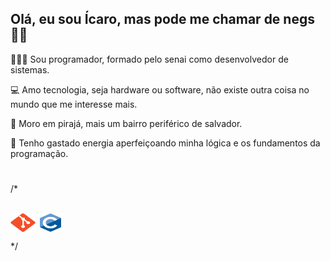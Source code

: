 ## Olá, eu sou Ícaro, mas pode me chamar de negs 🤙🏿

👨🏿‍💻 Sou programador, formado pelo senai como desenvolvedor de sistemas.

💻 Amo tecnologia, seja hardware ou software, não existe outra coisa no mundo que me interesse mais.

🌴 Moro em pirajá, mais um bairro periférico de salvador.

🧠 Tenho gastado energia aperfeiçoando minha lógica e os fundamentos da programação.
#
/* <div style="display: inline_block"><br>
 <img align="center" height="30" width="40" src="https://raw.githubusercontent.com/devicons/devicon/master/icons/git/git-original.svg">
 <img align="center" height="30" width="40" src="https://raw.githubusercontent.com/devicons/devicon/master/icons/c/c-original.svg">
</div> */
